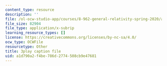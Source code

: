 ```yaml
---
content_type: resource
description: ''
file: /ol-ocw-studio-app/courses/8-962-general-relativity-spring-2020/a1d790a2f4be786d2774508cb9e47681_wBvXOb59l-k.srt
file_size: 82904
file_type: application/x-subrip
learning_resource_types: []
license: https://creativecommons.org/licenses/by-nc-sa/4.0/
ocw_type: OCWFile
resourcetype: Other
title: 3play caption file
uid: a1d790a2-f4be-786d-2774-508cb9e47681
---
```

